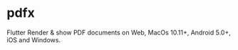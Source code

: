 # pdfx
Flutter Render &amp; show PDF documents on Web, MacOs 10.11+, Android 5.0+, iOS and Windows.

